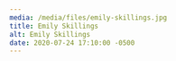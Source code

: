 ```yaml
---
media: /media/files/emily-skillings.jpg
title: Emily Skillings
alt: Emily Skillings
date: 2020-07-24 17:10:00 -0500
---
```


